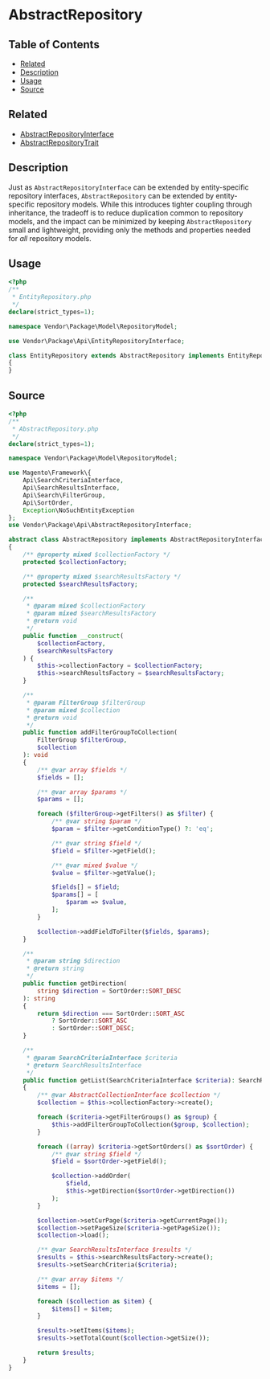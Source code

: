 # AbstractRepository

## Table of Contents

- [Related](#related)
- [Description](#description)
- [Usage](#usage)
- [Source](#source)

## Related

- [AbstractRepositoryInterface](AbstractRepositoryInterface.md)
- [AbstractRepositoryTrait](AbstractRepositoryTrait.md)

## Description

Just as `AbstractRepositoryInterface` can be extended by entity-specific repository
interfaces, `AbstractRepository` can be extended by entity-specific repository models.
While this introduces tighter coupling through inheritance, the tradeoff is to reduce
duplication common to repository models, and the impact can be minimized by keeping
`AbstractRepository` small and lightweight, providing only the methods and properties
needed for _all_ repository models.

## Usage

```php
<?php
/**
 * EntityRepository.php
 */
declare(strict_types=1);

namespace Vendor\Package\Model\RepositoryModel;

use Vendor\Package\Api\EntityRepositoryInterface;

class EntityRepository extends AbstractRepository implements EntityRepositoryInterface
{
}
```

## Source

```php
<?php
/**
 * AbstractRepository.php
 */
declare(strict_types=1);

namespace Vendor\Package\Model\RepositoryModel;

use Magento\Framework\{
    Api\SearchCriteriaInterface,
    Api\SearchResultsInterface,
    Api\Search\FilterGroup,
    Api\SortOrder,
    Exception\NoSuchEntityException
};
use Vendor\Package\Api\AbstractRepositoryInterface;

abstract class AbstractRepository implements AbstractRepositoryInterface
{
    /** @property mixed $collectionFactory */
    protected $collectionFactory;

    /** @property mixed $searchResultsFactory */
    protected $searchResultsFactory;

    /**
     * @param mixed $collectionFactory
     * @param mixed $searchResultsFactory
     * @return void
     */
    public function __construct(
        $collectionFactory,
        $searchResultsFactory
    ) {
        $this->collectionFactory = $collectionFactory;
        $this->searchResultsFactory = $searchResultsFactory;
    }

    /**
     * @param FilterGroup $filterGroup
     * @param mixed $collection
     * @return void
     */
    public function addFilterGroupToCollection(
        FilterGroup $filterGroup,
        $collection
    ): void
    {
        /** @var array $fields */
        $fields = [];

        /** @var array $params */
        $params = [];

        foreach ($filterGroup->getFilters() as $filter) {
            /** @var string $param */
            $param = $filter->getConditionType() ?: 'eq';

            /** @var string $field */
            $field = $filter->getField();

            /** @var mixed $value */
            $value = $filter->getValue();

            $fields[] = $field;
            $params[] = [
                $param => $value,
            ];
        }

        $collection->addFieldToFilter($fields, $params);
    }

    /**
     * @param string $direction
     * @return string
     */
    public function getDirection(
        string $direction = SortOrder::SORT_DESC
    ): string
    {
        return $direction === SortOrder::SORT_ASC
            ? SortOrder::SORT_ASC
            : SortOrder::SORT_DESC;
    }

    /**
     * @param SearchCriteriaInterface $criteria
     * @return SearchResultsInterface
     */
    public function getList(SearchCriteriaInterface $criteria): SearchResultsInterface
    {
        /** @var AbstractCollectionInterface $collection */
        $collection = $this->collectionFactory->create();

        foreach ($criteria->getFilterGroups() as $group) {
            $this->addFilterGroupToCollection($group, $collection);
        }

        foreach ((array) $criteria->getSortOrders() as $sortOrder) {
            /** @var string $field */
            $field = $sortOrder->getField();

            $collection->addOrder(
                $field,
                $this->getDirection($sortOrder->getDirection())
            );
        }

        $collection->setCurPage($criteria->getCurrentPage());
        $collection->setPageSize($criteria->getPageSize());
        $collection->load();

        /** @var SearchResultsInterface $results */
        $results = $this->searchResultsFactory->create();
        $results->setSearchCriteria($criteria);

        /** @var array $items */
        $items = [];

        foreach ($collection as $item) {
            $items[] = $item;
        }

        $results->setItems($items);
        $results->setTotalCount($collection->getSize());

        return $results;
    }
}
```
